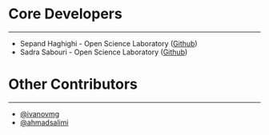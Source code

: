 # Core Developers

----------
- Sepand Haghighi - Open Science Laboratory ([Github](https://github.com/sepandhaghighi))
- Sadra Sabouri - Open Science Laboratory ([Github](https://github.com/sadrasabouri))

# Other Contributors
----------
- [@ivanovmg](https://github.com/ivanovmg)
- [@ahmadsalimi](https://github.com/ahmadsalimi)
